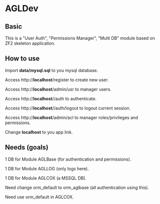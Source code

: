 AGLDev
=======================

Basic
------------
This is a "User Auth", "Permissions Manager", "Multi DB" module based on ZF2 skeleton application.

How to use
------------
Import <b>data/mysql.sql</b> to you mysql database.


Access http://<b>localhost</b>/register to create new user.

Access http://<b>localhost</b>/admin/usr to manager users.

Access http://<b>localhost</b>//auth to authenticate.

Access http://<b>localhost</b>//auth/logout to logout current session.

Access http://<b>localhost</b>/admin/acl to manager roles/privileges and permissions.

Change <b>localhost</b> to you app link.


Needs (goals)
------------
1 DB for Module AGLBase (for authentication and permissions).

1 DB for Module AGLLOG (only logs here).

1 DB for Module AGLCOX (a MSSQL DB).

Need change orm_default to orm_aglbase (all authentication using this).

Need use orm_default in AGLCOX.

